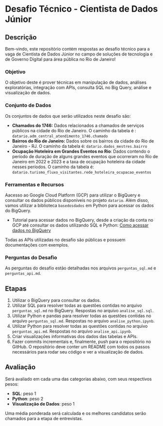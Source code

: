 # Desafio Técnico - Cientista de Dados Júnior

## Descrição

Bem-vindo, este repositório contém respostas ao desafio técnico para a vaga de Cientista de Dados Júnior no campo de soluções de tecnologia e de Governo Digital para área pública no Rio de Janeiro!

### Objetivo

O objetivo deste é prover técnicas em manipulação de dados, análises exploratórias, integração com APIs, consulta SQL no Big Query, análise e visualização de dados.

### Conjunto de Dados

Os conjuntos de dados que serão utilizados neste desafio são:

- **Chamados do 1746:** Dados relacionados a chamados de serviços públicos na cidade do Rio de Janeiro. O caminho da tabela é : `datario.adm_central_atendimento_1746.chamado`
- **Bairros do Rio de Janeiro:** Dados sobre os bairros da cidade do Rio de Janeiro - RJ. O caminho da tabela é: `datario.dados_mestres.bairro`
- **Ocupação Hoteleira em Grandes Eventos no Rio**: Dados contendo o período de duração de alguns grandes eventos que ocorreram no Rio de Janeiro em 2022 e 2023 e a taxa de ocupação hoteleira da cidade nesses períodos. O caminho da tabela é: `datario.turismo_fluxo_visitantes.rede_hoteleira_ocupacao_eventos`

### Ferramentas e Recursos

Aacesso ao Google Cloud Platform (GCP) para utilizar o BigQuery e consultar os dados públicos disponíveis no projeto `datario`. Além disso, vamos utilizar a biblioteca `basedosdados` em Python para acessar os dados do BigQuery.

- Tutorial para acessar dados no BigQuery, desde a criação da conta no GCP até consultar os dados utilizando SQL e Python: [Como acessar dados no BigQuery](https://docs.dados.rio/tutoriais/como-acessar-dados/)

Todas as APIs utilizadas no desafio são públicas e possuem documentações com exemplos.

### Perguntas do Desafio

As perguntas do desafio estão detalhadas nos arquivos `perguntas_sql.md` e `perguntas_api.md`.

## Etapas

1. Utilizar o BigQuery para consultar os dados.
2. Utilizar SQL para resolver todas as questões contidas no arquivo `perguntas_sql.md` no BigQuery. Respostas no arquivo `analise_sql.sql`.
3. Utilizar Python e pandas para resolver todas as questões contidas no arquivo `perguntas_sql.md`. Respostas no arquivo `analise_python.ipynb`.
4. Utilizar Python para resolver todas as questões contidas no arquivo `perguntas_api.md`. Respostas no arquivo `analise_api.ipynb`.
5. Criar visualizações informativas dos dados das tabelas e APIs.
6. Fazer commits incrementais e, finalmente, push para o repositório no GitHub. O repositório deve conter um README com todos os passos necessários para rodar seu código e ver a visualização de dados.

## Avaliação

Será avaliado em cada uma das categorias abaixo, com seus respectivos pesos:

- **SQL**: peso 1
- **Python**: peso 2
- **Visualização de Dados**: peso 1

Uma média ponderada será calculada e os melhores candidatos serão chamados para a etapa de entrevistas. 
